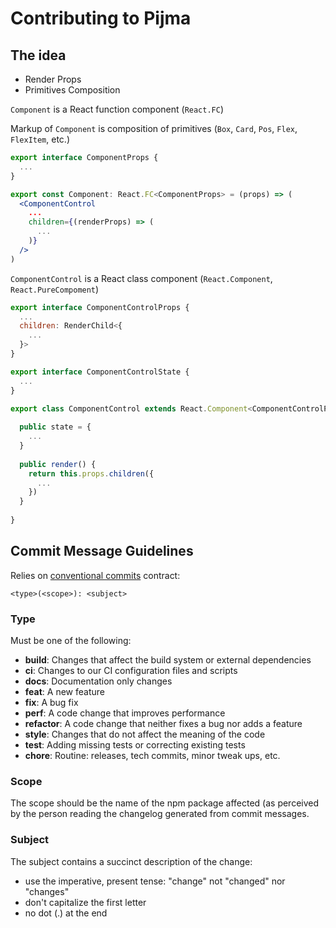 # Contributing to Pijma

## The idea

* Render Props
* Primitives Composition

`Component` is a React function component (`React.FC`)

Markup of `Component` is composition of primitives (`Box`, `Card`, `Pos`, `Flex`, `FlexItem`, etc.)

```jsx
export interface ComponentProps {
  ...
}

export const Component: React.FC<ComponentProps> = (props) => (
  <ComponentControl
    ...
    children={(renderProps) => (
      ...
    )}
  />
)
```

`ComponentControl` is a React class component (`React.Component`, `React.PureCompoment`)

```jsx
export interface ComponentControlProps {
  ...
  children: RenderChild<{
    ...
  }>
}

export interface ComponentControlState {
  ...
}

export class ComponentControl extends React.Component<ComponentControlProps, ComponentControlState> {
  
  public state = {
    ...
  }
  
  public render() {
    return this.props.children({
      ...
    })
  }
  
}
```

## Commit Message Guidelines

Relies on [conventional commits](https://www.conventionalcommits.org) contract:

```
<type>(<scope>): <subject>
```

### Type

Must be one of the following:

* **build**: Changes that affect the build system or external dependencies
* **ci**: Changes to our CI configuration files and scripts
* **docs**: Documentation only changes
* **feat**: A new feature
* **fix**: A bug fix
* **perf**: A code change that improves performance
* **refactor**: A code change that neither fixes a bug nor adds a feature
* **style**: Changes that do not affect the meaning of the code
* **test**: Adding missing tests or correcting existing tests
* **chore**: Routine: releases, tech commits, minor tweak ups, etc.

### Scope

The scope should be the name of the npm package affected (as perceived by the person reading the changelog generated from commit messages.

### Subject

The subject contains a succinct description of the change:

* use the imperative, present tense: "change" not "changed" nor "changes"
* don't capitalize the first letter
* no dot (.) at the end
